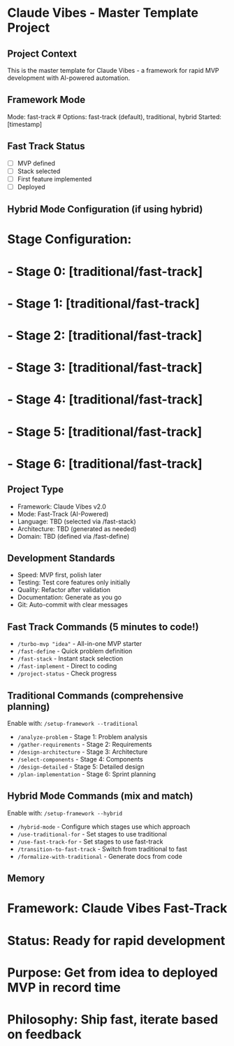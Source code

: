 # Claude Vibes - Master Template Project

## Project Context
This is the master template for Claude Vibes - a framework for rapid MVP development with AI-powered automation.

## Framework Mode
Mode: fast-track  # Options: fast-track (default), traditional, hybrid
Started: [timestamp]

## Fast Track Status
- [ ] MVP defined
- [ ] Stack selected  
- [ ] First feature implemented
- [ ] Deployed

## Hybrid Mode Configuration (if using hybrid)
# Stage Configuration:
# - Stage 0: [traditional/fast-track]
# - Stage 1: [traditional/fast-track]
# - Stage 2: [traditional/fast-track]
# - Stage 3: [traditional/fast-track]
# - Stage 4: [traditional/fast-track]
# - Stage 5: [traditional/fast-track]
# - Stage 6: [traditional/fast-track]

## Project Type
- Framework: Claude Vibes v2.0
- Mode: Fast-Track (AI-Powered)
- Language: TBD (selected via /fast-stack)
- Architecture: TBD (generated as needed)
- Domain: TBD (defined via /fast-define)

## Development Standards
- Speed: MVP first, polish later
- Testing: Test core features only initially  
- Quality: Refactor after validation
- Documentation: Generate as you go
- Git: Auto-commit with clear messages

## Fast Track Commands (5 minutes to code!)
- `/turbo-mvp "idea"` - All-in-one MVP starter
- `/fast-define` - Quick problem definition
- `/fast-stack` - Instant stack selection
- `/fast-implement` - Direct to coding
- `/project-status` - Check progress

## Traditional Commands (comprehensive planning)
Enable with: `/setup-framework --traditional`
- `/analyze-problem` - Stage 1: Problem analysis
- `/gather-requirements` - Stage 2: Requirements
- `/design-architecture` - Stage 3: Architecture
- `/select-components` - Stage 4: Components
- `/design-detailed` - Stage 5: Detailed design
- `/plan-implementation` - Stage 6: Sprint planning

## Hybrid Mode Commands (mix and match)
Enable with: `/setup-framework --hybrid`
- `/hybrid-mode` - Configure which stages use which approach
- `/use-traditional-for` - Set stages to use traditional
- `/use-fast-track-for` - Set stages to use fast-track
- `/transition-to-fast-track` - Switch from traditional to fast
- `/formalize-with-traditional` - Generate docs from code

## Memory
# Framework: Claude Vibes Fast-Track
# Status: Ready for rapid development
# Purpose: Get from idea to deployed MVP in record time
# Philosophy: Ship fast, iterate based on feedback